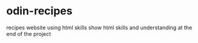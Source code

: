 # odin-recipes
recipes website using html skills 
show html skills and understanding at the end of the project
